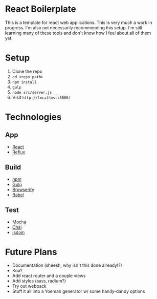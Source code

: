 # React Boilerplate

This is a template for react web applications. This is very much a work in progress. I'm also not necessarily recommending this setup. I'm still learning many of these tools and don't know how I feel about all of them yet.

# Setup

1. Clone the repo
2. `cd <repo path>`
3. `npm install`
4. `gulp`
5. `node src/server.js`
6. Visit `http://localhost:3000/`

# Technologies

## App
* [React](http://facebook.github.io/react/)
* [Reflux](https://github.com/reflux/refluxjs)

## Build
* [npm](https://www.npmjs.com/)
* [Gulp](http://gulpjs.com/)
* [Browserify](http://browserify.org/)
* [Babel](http://babeljs.io/)

## Test
* [Mocha](https://mochajs.org/)
* [Chai](http://chaijs.com/)
* [jsdom](https://github.com/tmpvar/jsdom)

# Future Plans

* Documentation (sheesh, why isn't this done already!?)
* Koa?
* Add react router and a couple views
* Add styles (sass, radium?)
* Try out webpack
* Stuff it all into a Yoeman generator w/ some handy-dandy options